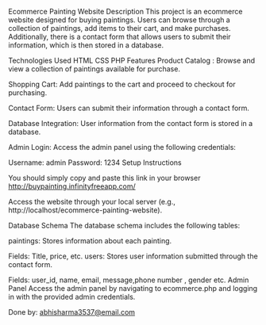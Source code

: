 Ecommerce Painting Website
Description
This project is an ecommerce website designed for buying paintings. Users can browse through a collection of paintings, add items to their cart, and make purchases. Additionally, there is a contact form that allows users to submit their information, which is then stored in a database.

Technologies Used
HTML
CSS
PHP
Features
Product Catalog : Browse and view  a collection of paintings available for purchase.

Shopping Cart: Add paintings to the cart and proceed to checkout for purchasing.

Contact Form: Users can submit their information through a contact form.

Database Integration: User information from the contact form is stored in a database.

Admin Login: Access the admin panel using the following credentials:

Username: admin
Password: 1234
Setup Instructions

You should simply copy and paste this link in your browser
http://buypainting.infinityfreeapp.com/

Access the website through your local server (e.g., http://localhost/ecommerce-painting-website).

Database Schema
The database schema includes the following tables:

paintings: Stores information about each painting.

Fields: Title, price, etc.
users: Stores user information submitted through the contact form.

Fields: user_id, name, email, message,phone number , gender  etc.
Admin Panel
Access the admin panel by navigating to ecommerce.php and logging in with the provided admin credentials.

Done by:
abhisharma3537@email.com

